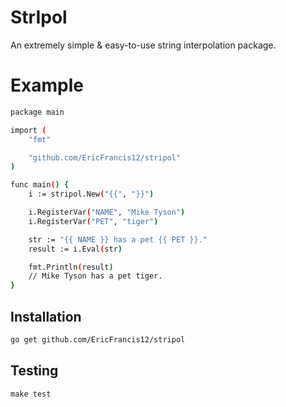 # StrIpol

An extremely simple & easy-to-use string interpolation package.

# Example

```bash
package main

import (
    "fmt"

    "github.com/EricFrancis12/stripol"
)

func main() {
    i := stripol.New("{{", "}}")

    i.RegisterVar("NAME", "Mike Tyson")
    i.RegisterVar("PET", "tiger")

    str := "{{ NAME }} has a pet {{ PET }}."
    result := i.Eval(str)

    fmt.Println(result)
    // Mike Tyson has a pet tiger.
}
```

## Installation

```bash
go get github.com/EricFrancis12/stripol
```

## Testing

```
make test
```

